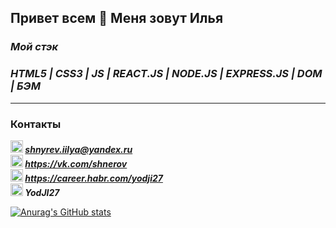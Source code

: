 ## Привет всем 👋 Меня зовут Илья

### ***Мой стэк***

### ***HTML5 | CSS3 | JS | REACT.JS | NODE.JS | EXPRESS.JS | DOM | БЭМ***
_________________________________________________________________________


### Контакты
***<img src="https://www.pngrepo.com/png/285/170/email.png" width="20" height="20">  shnyrev.iilya@yandex.ru***   
***<img src="https://simpleicons.org/icons/vk.svg" width="20" height="20">  https://vk.com/shnerov***  
***<img src="https://simpleicons.org/icons/habr.svg" width="20" height="20">  https://career.habr.com/yodji27***  
***<img src="https://simpleicons.org/icons/telegram.svg" width="20" height="20">  YodJI27***  



[![Anurag's GitHub stats](https://github-readme-stats.vercel.app/api?username=Yodji27)](https://github.com/anuraghazra/github-readme-stats)
